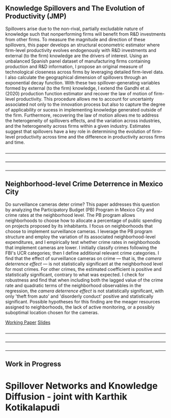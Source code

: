 ## Knowledge Spillovers and The Evolution of Productivity (JMP)

Spillovers arise due to the non-rival, partially excludable nature of knowledge such that nonperforming firms will benefit from R&D investments from other firms. To measure the magnitude and direction of these spillovers, this paper develops an structural econometric estimator where firm-level productivity evolves endogenously with R&D investments and external (to the firm) knowledge are the drivers of interest. Using an unbalanced Spanish panel dataset of manufacturing firms containing production and R&D information, I propose an original measure of technological closeness across firms by leveraging detailed firm-level data. I also calculate the geographical dimension of spillovers through an exponential decay function. With these two spillover-generating variables formed by external (to the firm) knowledge, I extend the Gandhi et al. (2020) production function estimator and recover the law of motion of firm-level productivity. This procedure allows me to account for uncertainty associated not only to the innovation process but also to capture the degree of applicability or sucess in implementing knowledge generated outside of the firm. Furthermore, recovering the law of motion allows me to address the heterogeneity of spillovers effects, and the variation across industries, and the heterogeneity across firms within a given industry. Estimates suggest that spillovers have a key role in determining the evolution of firm-level productivity across time and the difference in productivity across firms and time.


<hr style="margin-top: 25px; margin-bottom: 20px; border: none; border-top: 1px solid white;">
<hr style="margin-top: 25px; margin-bottom: 20px; border: none; border-top: 1px solid lightgray;">
<hr style="margin-top: 25px; margin-bottom: 20px; border: none; border-top: 1px solid white;">


## Neighborhood-level Crime Deterrence in Mexico City

Do surveillance cameras deter crime? This paper addresses this question by analyzing the Participatory Budget (PB) Program in Mexico City and crime rates at the neighborhood level. The PB program allows neighborhoods to choose how to allocate a percentage of public spending on projects proposed by its inhabitants. I focus on neighborhoods that choose to implement surveillance cameras. I leverage the PB program structure and employ the variation of its associated neighborhood-level expenditures, and I empirically test whether crime rates in neighborhoods that implement cameras are lower. I initially classify crimes following the FBI's UCR categories; then I define additional relevant crime categories. I find that the effect of surveillance cameras on crime — that is, the _camera deterrence effect_ — is not statistically significant at the neighborhood level for most crimes. For other crimes, the estimated coefficient is positive and statistically significant, contrary to what was expected. I check for robustness and find that when including both the lagged value of the crime rate and quadratic terms of the neighborhood observables in the regression, the _camera deterrence effect_ is not statistically significant, with only 'theft from auto' and 'disorderly conduct' positive and statistically significant. Possible hypotheses for this finding are the meager resources assigned to neighborhoods, the lack of active monitoring, or a possibly suboptimal location chosen for the cameras.

[Working Paper](/research/Neighborhood_level_crime_deterrence_FJHM_Sept2024.pdf) [Slides](/research/Neighborhood_level_crime_deterrence_FJHM_Seminar_FJMH.pdf)

<hr style="margin-top: 25px; margin-bottom: 20px; border: none; border-top: 1px solid white;">
<hr style="margin-top: 25px; margin-bottom: 20px; border: none; border-top: 1px solid lightgray;">
<hr style="margin-top: 25px; margin-bottom: 20px; border: none; border-top: 1px solid white;">

## Work in Progress

# Spillover Networks and Knowledge Diffusion - joint with Karthik Kotikalapudi